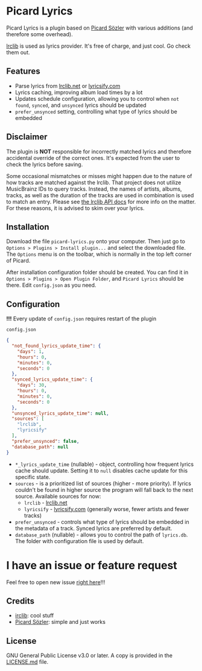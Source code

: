 # Picard Lyrics

Picard Lyrics is a plugin based on [Picard Sözler](https://github.com/densizengin/picard-sozler) with various
additions (and therefore some overhead).

[lrclib](https://lrclib.net/) is used as lyrics provider. It's free of charge, and just cool. Go check them out.

## Features

- Parse lyrics from [lrclib.net](https://lrclib.net/) or [lyricsify.com](https://www.lyricsify.com/)
- Lyrics caching, improving album load times by a lot
- Updates schedule configuration, allowing you to control when `not found`, `synced`, and `unsynced` lyrics should be
  updated
- `prefer_unsynced` setting, controlling what type of lyrics should be embedded

## Disclaimer

The plugin is **NOT** responsible for incorrectly matched lyrics and therefore accidental override of the correct ones. It's expected from the user to check the lyrics before saving. 

Some occasional mismatches or misses might happen due to the nature of
how tracks are matched against the lrclib. That project does not utilize
MusicBrainz IDs to query tracks. Instead, the names of artists, albums,
tracks, as well as the duration of the tracks are used in combination is
used to match an entry. Please see
[the lrclib API docs](https://lrclib.net/docs) for more info on the
matter. For these reasons, it is advised to skim over your lyrics.

## Installation

Download the file `picard-lyrics.py` onto your computer. Then just go to
`Options > Plugins > Install plugin...` and select the downloaded file.
The `Options` menu is on the toolbar, which is normally in the top left
corner of Picard.

After installation configuration folder should be created. You can find it in `Options > Plugins > Open Plugin Folder`,
and `Picard Lyrics` should be there.
Edit `config.json` as you need.

## Configuration

**!!!** Every update of `config.json` requires restart of the plugin

`config.json`

```json
{
  "not_found_lyrics_update_time": {
    "days": 1,
    "hours": 0,
    "minutes": 0,
    "seconds": 0
  },
  "synced_lyrics_update_time": {
    "days": 30,
    "hours": 0,
    "minutes": 0,
    "seconds": 0
  },
  "unsynced_lyrics_update_time": null,
  "sources": [
    "lrclib",
    "lyricsify"
  ],
  "prefer_unsynced": false,
  "database_path": null
}

```

- `*_lyrics_update_time` (nullable) - object, controlling how frequent lyrics cache should update.
  Setting it to `null` disables cache update for this specific state.
- `sources` - is a prioritized list of sources (higher - more priority). If lyrics couldn't be found in higher source the program will fall back
  to the next source. Available sources for now:
    - `lrclib` - [lrclib.net](https://lrclib.net/)
    - `lyricsify` - [lyricsify.com](https://www.lyricsify.com/) (generally worse, fewer artists and fewer tracks)
- `prefer_unsynced` - controls what type of lyrics should be embedded in the metadata of a track. Synced lyrics are
  preferred by default.
- `database_path` (nullable) - allows you to control the path of `lyrics.db`. The folder with configuration file is used
  by default.

# I have an issue or feature request
Feel free to open new issue [right here](https://github.com/JustRoxy/picard-lyrics)!!!

## Credits

- [irclib](https://github.com/tranxuanthang/lrclib): cool stuff
- [Picard Sözler](https://github.com/densizengin/picard-sozler): simple and just works

## License

GNU General Public License v3.0 or later. A copy is provided in the
[LICENSE.md](./LICENSE.md) file.

